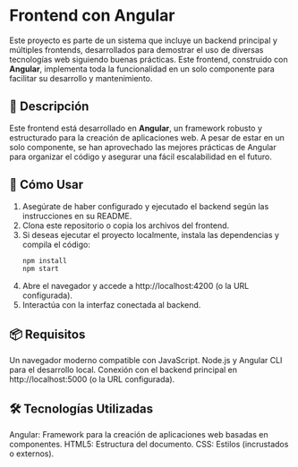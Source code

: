 # Frontend con Angular

Este proyecto es parte de un sistema que incluye un backend principal y múltiples frontends, desarrollados para demostrar el uso de diversas tecnologías web siguiendo buenas prácticas. Este frontend, construido con **Angular**, implementa toda la funcionalidad en un solo componente para facilitar su desarrollo y mantenimiento.

## 📄 Descripción
Este frontend está desarrollado en **Angular**, un framework robusto y estructurado para la creación de aplicaciones web. A pesar de estar en un solo componente, se han aprovechado las mejores prácticas de Angular para organizar el código y asegurar una fácil escalabilidad en el futuro.

## 🚀 Cómo Usar
1. Asegúrate de haber configurado y ejecutado el backend según las instrucciones en su README.  
2. Clona este repositorio o copia los archivos del frontend.  
3. Si deseas ejecutar el proyecto localmente, instala las dependencias y compila el código:
   ```bash
   npm install
   npm start
   ```
4. Abre el navegador y accede a http://localhost:4200 (o la URL configurada).
5. Interactúa con la interfaz conectada al backend.

## 📦 Requisitos
Un navegador moderno compatible con JavaScript.
Node.js y Angular CLI para el desarrollo local.
Conexión con el backend principal en http://localhost:5000 (o la URL configurada).

## 🛠️ Tecnologías Utilizadas
Angular: Framework para la creación de aplicaciones web basadas en componentes.
HTML5: Estructura del documento.
CSS: Estilos (incrustados o externos).